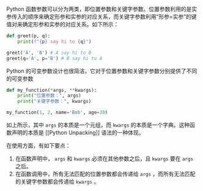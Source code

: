 Python 函数参数可以分为两类，即位置参数和关键字参数。位置参数利用的是实参传入的顺序来确定形参和实参的对应关系，而关键字参数利用“形参=实参”的键值对来确定形参和实参的对应关系。如下所示：

``` python
def greet(p, q):
    print(f"{p} say hi to {q}")

greet('A', 'B') # A say hi to B
greet(q='A', p='B') # B say hi to A
```

Python 的可变参数设计也很简洁，它对于位置参数和关键字参数分别提供了不同的可变参数

``` python
def my_function(*args, **kwargs):
    print("位置参数：", args)
    print("关键字参数：", kwargs)

my_function(1, 2, name='Bob', age=30)
```

如上所示，其中 `args` 的本质是一个元组，而 `kwargs` 的本质是一个字典。这种函数声明的本质是 [[Python Unpacking]] 语法的一种体现。

在使用方面，有如下要点：

1.  在函数声明中， `args` 和 `kwargs` 必须在其他参数之后，且 `kwargs` 要在 `args` 之后。
2.  在函数调用中，所有无法匹配的位置参数都会传递给 `args` ，而所有无法匹配的关键字参数都会传递给 `kwargs` 。
